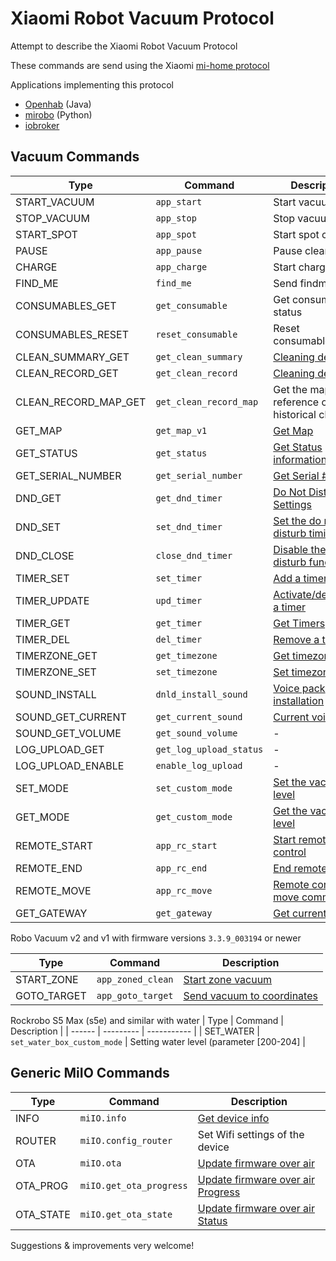 # Xiaomi Robot Vacuum Protocol
Attempt to describe the Xiaomi Robot Vacuum Protocol

These commands are send using the Xiaomi [mi-home protocol](Protocol.md)

Applications implementing this protocol

* [Openhab](https://github.com/marcelrv/openhab2/tree/xiaomi-vacuum) (Java)
* [mirobo](https://github.com/rytilahti/python-mirobo)  (Python) 
* [iobroker](https://github.com/iobroker-community-adapters/ioBroker.mihome-vacuum/blob/master/README.md]) 


## Vacuum Commands

| Type | Command | Description | 
| ------ | --------- | -----------| 
|    START_VACUUM | `app_start`| Start vacuuming | 
|    STOP_VACUUM | `app_stop`| Stop vacuuming | 
|    START_SPOT | `app_spot`| Start spot cleaning | 
|    PAUSE | `app_pause`| Pause cleaning | 
|    CHARGE | `app_charge`| Start charging | 
|    FIND_ME | `find_me`| Send findme | 
|    CONSUMABLES_GET | `get_consumable`| Get consumables status | 
|    CONSUMABLES_RESET | `reset_consumable`| Reset consumables | 
|    CLEAN_SUMMARY_GET | `get_clean_summary`| [Cleaning details](cleanSummary+detail.md) | 
|    CLEAN_RECORD_GET | `get_clean_record`| [Cleaning details](cleanSummary+detail.md) | 
|    CLEAN_RECORD_MAP_GET | `get_clean_record_map`| Get the map reference of a historical cleaning | 
|    GET_MAP | `get_map_v1`| [Get Map](getMap.md) | 
|    GET_STATUS | `get_status`| [Get Status information](StatusMessage.md) | 
|    GET_SERIAL_NUMBER | `get_serial_number`| [Get Serial #](getSerial.md) | 
|    DND_GET | `get_dnd_timer`| [Do Not Disturb Settings](dnd_timer.md) | 
|    DND_SET | `set_dnd_timer`| [Set the do not disturb timings](dnd_timer.md) | 
|    DND_CLOSE | `close_dnd_timer`| [Disable the do not disturb function](dnd_timer.md)  | 
|    TIMER_SET | `set_timer`| [Add a timer](Timer.md) | 
|    TIMER_UPDATE | `upd_timer`| [Activate/deactivate a timer](Timer.md) | 
|    TIMER_GET | `get_timer`| [Get Timers](Timer.md) | 
|    TIMER_DEL | `del_timer`| [Remove a timer](Timer.md) | 
|    TIMERZONE_GET | `get_timezone`| [Get timezone](Timezone.md) | 
|    TIMERZONE_SET | `set_timezone`| [Set timezone](Timezone.md) | 
|    SOUND_INSTALL | `dnld_install_sound`| [Voice pack installation](install_sound.md) | 
|    SOUND_GET_CURRENT | `get_current_sound` | [Current voice](CurrentVoice.md) | 
|    SOUND_GET_VOLUME | `get_sound_volume` | - |
|    LOG_UPLOAD_GET | `get_log_upload_status`| - | 
|    LOG_UPLOAD_ENABLE | `enable_log_upload`| - | 
|    SET_MODE | `set_custom_mode`| [Set the vacuum level](FanPower.md) | 
|    GET_MODE | `get_custom_mode`| [Get the vacuum level](FanPower.md) | 
|    REMOTE_START | `app_rc_start`| [Start remote control](remote_control.md)| 
|    REMOTE_END | `app_rc_end`| [End remote control](remote_control.md) | 
|    REMOTE_MOVE | `app_rc_move`| [Remote control move command](remote_control.md) | 
|    GET_GATEWAY | `get_gateway`| [Get current gatway](MiscCmds.md) | 


Robo Vacuum v2 and v1 with firmware versions `3.3.9_003194` or newer

| Type        | Command           | Description                                      |
| ------      | ---------         | -----------                                      |
| START_ZONE  | `app_zoned_clean` | [Start zone vacuum](app_zoned_clean.md)          |
| GOTO_TARGET | `app_goto_target` | [Send vacuum to coordinates](app_goto_target.md) |

Rockrobo S5 Max (s5e)  and similar with water
| Type        | Command           | Description                                      |
| ------      | ---------         | -----------                                      |
| SET_WATER   | `set_water_box_custom_mode` | Setting water level (parameter [200-204] |

## Generic MiIO Commands
| Type | Command | Description |
| ------ | --------- | -----------| 
|    INFO | `miIO.info`| [Get device info](miIOinfo.md) | 
|    ROUTER | `miIO.config_router`| Set Wifi settings of the device | 
|    OTA | `miIO.ota`| [Update firmware over air](miIOinfo.md)| 
|    OTA_PROG | `miIO.get_ota_progress`| [Update firmware over air Progress](miIOinfo.md)| 
|    OTA_STATE | `miIO.get_ota_state`| [Update firmware over air Status](miIOinfo.md) | 

Suggestions & improvements very welcome!

